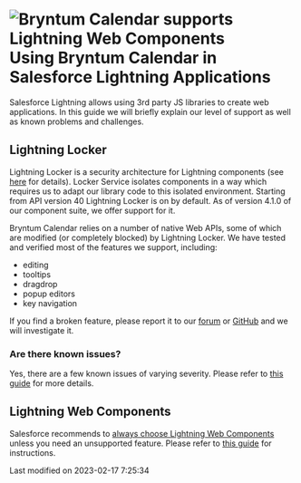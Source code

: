 <h1 class="title-with-image">
<img src="Core/logo/salesforce.svg" alt="Bryntum Calendar supports Lightning Web Components"/>
Using Bryntum Calendar in Salesforce Lightning Applications
</h1>

Salesforce Lightning allows using 3rd party JS libraries to create web applications. In this guide we will briefly
explain our level of support as well as known problems and challenges.

## Lightning Locker

Lightning Locker is a security architecture for Lightning components (see
[here](https://developer.salesforce.com/docs/atlas.en-us.lightning.meta/lightning/security_code.htm)
for details). Locker Service isolates components in a way which requires us to adapt our library code to this isolated environment.
Starting from API version 40 Lightning Locker is on by default. As of version 4.1.0 of our component suite, we 
offer support for it.

Bryntum Calendar relies on a number of native Web APIs, some of which are modified (or completely blocked) by Lightning Locker.
We have tested and verified most of the features we support, including:
 - editing
 - tooltips
 - dragdrop
 - popup editors
 - key navigation

If you find a broken feature, please report it to our [forum](https://forum.bryntum.com)
or [GitHub](https://github.com/bryntum/support/issues) and we will investigate it.

### Are there known issues?

Yes, there are a few known issues of varying severity. Please refer to [this guide](#Calendar/guides/integration/salesforce/lwc.md#lightninglocker)
for more details.


## Lightning Web Components

Salesforce recommends to
[always choose Lightning Web Components](https://developer.salesforce.com/docs/component-library/documentation/en/lwc/lwc.get_started_lwc_or_aura)
unless you need an unsupported feature. Please refer to [this guide](#Calendar/guides/integration/salesforce/lwc.md)
for instructions.



<p class="last-modified">Last modified on 2023-02-17 7:25:34</p>